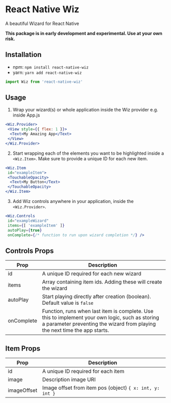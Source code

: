 # React Native Wiz
A beautiful Wizard for React Native

__This package is in early development and experimental. Use at your own risk.__
 
Installation
--- 
* npm: `npm install react-native-wiz`
* yarn: `yarn add react-native-wiz`

```jsx
import Wiz from 'react-native-wiz'
```
 
Usage
---

1. Wrap your wizard(s) or whole application inside the Wiz provider e.g. inside App.js
```jsx
<Wiz.Provider>
 <View style={{ flex: 1 }}>
  <Text>My Amazing App</Text>
 </View>
</Wiz.Provider>
```

2. Start wrapping each of the elements you want to be highlighted inside a `<Wiz.Item>`. Make sure to provide a unique ID for each new item.
```jsx
<Wiz.Item
 id="exampleItem">
 <TouchableOpacity>
  <Text>My Button</Text>
 </TouchableOpacity>
</Wiz.Item>
```

3. Add Wiz controls anywhere in your application, inside the `<Wiz.Provider>`.
```jsx
<Wiz.Controls
 id="exampleWizard"
 items={[ 'exampleItem' ]}
 autoPlay={true}
 onComplete={/* function to run upon wizard completion */} />
```

Controls Props
---

| Prop          | Description |
| ------------- | ------------- |
| id            | A unique ID required for each new wizard |
| items         | Array containing item ids. Adding these will create the wizard |
| autoPlay      | Start playing directly after creation (boolean). Default value is `false` |
| onComplete    | Function, runs when last item is complete. Use this to implement your own logic, such as storing a parameter preventing the wizard from playing the next time the app starts. |

Item Props
---

| Prop          | Description   |
| ------------- | ------------- |
| id            | A unique ID required for each item |
| image         | Description image URI |
| imageOffset   | Image offset from item pos (object) `{ x: int, y: int }` |
